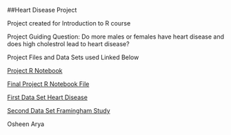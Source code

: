 ##Heart Disease Project 

Project created for Introduction to R course

Project Guiding Question: Do more males or females have heart disease and does high cholestrol lead to heart disease?

Project Files and Data Sets used Linked Below

[Project R Notebook](HeartDisease-RProject.html)

[Final Project R Notebook File](FinalProject.nb.html)

[First Data Set Heart Disease](https://github.com/OsheenArya/STAT184FinalProject/blob/main/HeartDisease.csv)

[Second Data Set Framingham Study](https://github.com/OsheenArya/STAT184FinalProject/blob/main/FraminghamStudy.csv)

Osheen Arya 
